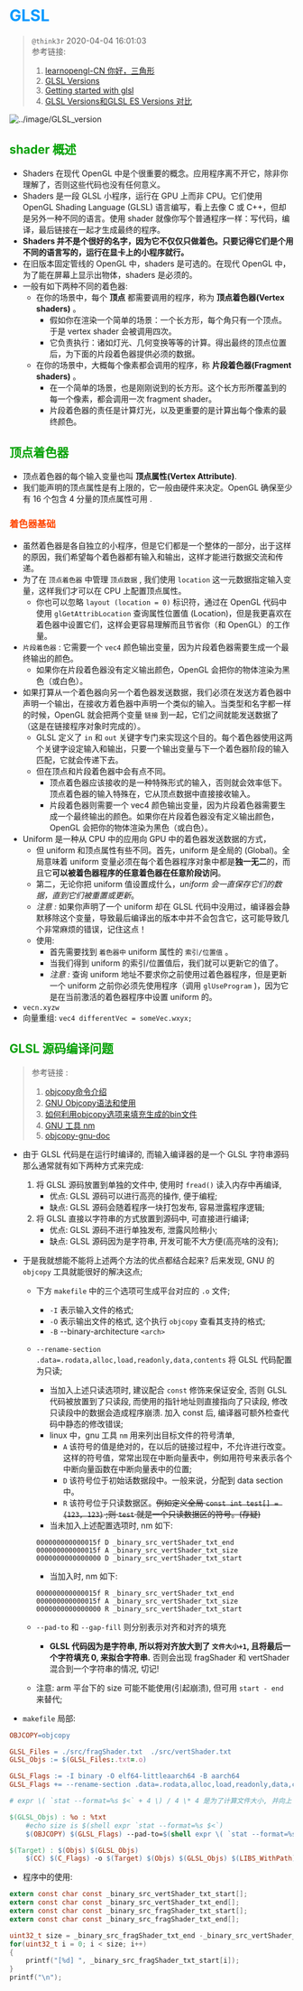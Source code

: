 # <font color=#0099ff> **GLSL** </font>

> `@think3r` 2020-04-04 16:01:03 <br>
> 参考链接:
> 1. [learnopengl-CN 你好，三角形](https://learnopengl-cn.github.io/01%20Getting%20started/04%20Hello%20Triangle/) 
> 2. [GLSL Versions](https://github.com/mattdesl/lwjgl-basics/wiki/GLSL-Versions)
> 3. [Getting started with glsl](https://riptutorial.com/glsl)
> 4. [GLSL Versions和GLSL ES Versions 对比](https://www.cnblogs.com/beeasy/p/6339313.html)

![../image/GLSL_version](../image/GLSL_version.bmp)

## <font color=#009A000> shader 概述 </font>

- Shaders 在现代 OpenGL 中是个很重要的概念。应用程序离不开它，除非你理解了，否则这些代码也没有任何意义。
- Shaders 是一段 GLSL 小程序，运行在 GPU 上而非 CPU。它们使用 OpenGL Shading Language (GLSL) 语言编写，看上去像 C 或 C++，但却是另外一种不同的语言。使用 shader 就像你写个普通程序一样：写代码，编译，最后链接在一起才生成最终的程序。
- **Shaders 并不是个很好的名字，因为它不仅仅只做着色。只要记得它们是个用不同的语言写的，运行在显卡上的小程序就行。**
- 在旧版本固定管线的 OpenGL 中，shaders 是可选的。在现代 OpenGL 中，为了能在屏幕上显示出物体，shaders 是必须的。
- 一般有如下两种不同的着色器:
  - 在你的场景中，每个 **顶点** 都需要调用的程序，称为 **顶点着色器(Vertex shaders)** 。
    - 假如你在渲染一个简单的场景：一个长方形，每个角只有一个顶点。于是 vertex shader 会被调用四次。
    - 它负责执行：诸如灯光、几何变换等等的计算。得出最终的顶点位置后，为下面的片段着色器提供必须的数据。
  - 在你的场景中，大概每个像素都会调用的程序，称 **片段着色器(Fragment shaders)** 。
    - 在一个简单的场景，也是刚刚说到的长方形。这个长方形所覆盖到的每一个像素，都会调用一次 fragment shader。
    - 片段着色器的责任是计算灯光，以及更重要的是计算出每个像素的最终颜色。

## <font color=#009A000> 顶点着色器 </font>

- 顶点着色器的每个输入变量也叫 **顶点属性(Vertex Attribute)**.
- 我们能声明的顶点属性是有上限的，它一般由硬件来决定。OpenGL 确保至少有 16 个包含 4 分量的顶点属性可用 .

### <font color=#FF4500> 着色器基础 </font>

- 虽然着色器是各自独立的小程序，但是它们都是一个整体的一部分，出于这样的原因，我们希望每个着色器都有输入和输出，这样才能进行数据交流和传递。
- 为了在 `顶点着色器` 中管理 `顶点数据` , 我们使用 `location` 这一元数据指定输入变量，这样我们才可以在 CPU 上配置顶点属性。
  - 你也可以忽略 `layout (location = 0)` 标识符，通过在 OpenGL 代码中使用 `glGetAttribLocation` 查询属性位置值 (Location)，但是我更喜欢在着色器中设置它们，这样会更容易理解而且节省你（和 OpenGL）的工作量。
- `片段着色器` : 它需要一个 `vec4` 颜色输出变量，因为片段着色器需要生成一个最终输出的颜色。
  - 如果你在片段着色器没有定义输出颜色，OpenGL 会把你的物体渲染为黑色（或白色）。
- 如果打算从一个着色器向另一个着色器发送数据，我们必须在发送方着色器中声明一个输出，在接收方着色器中声明一个类似的输入。当类型和名字都一样的时候，OpenGL 就会把两个变量 `链接` 到一起，它们之间就能发送数据了（这是在链接程序对象时完成的）。
  - GLSL 定义了 `in` 和 `out` 关键字专门来实现这个目的。每个着色器使用这两个关键字设定输入和输出，只要一个输出变量与下一个着色器阶段的输入匹配，它就会传递下去。
  - 但在顶点和片段着色器中会有点不同。
    - 顶点着色器应该接收的是一种特殊形式的输入，否则就会效率低下。顶点着色器的输入特殊在，它从顶点数据中直接接收输入。
    - 片段着色器则需要一个 vec4 颜色输出变量，因为片段着色器需要生成一个最终输出的颜色。如果你在片段着色器没有定义输出颜色，OpenGL 会把你的物体渲染为黑色（或白色）。
- Uniform 是一种从 CPU 中的应用向 GPU 中的着色器发送数据的方式，
  - 但 uniform 和顶点属性有些不同。首先，uniform 是全局的 (Global)。全局意味着 uniform 变量必须在每个着色器程序对象中都是**独一无二**的，而且它**可以被着色器程序的任意着色器在任意阶段访问**。
  - 第二，无论你把 uniform 值设置成什么，*uniform 会一直保存它们的数据，直到它们被重置或更新*。
  - *注意 :* 如果你声明了一个 uniform 却在 GLSL 代码中没用过，编译器会静默移除这个变量，导致最后编译出的版本中并不会包含它，这可能导致几个非常麻烦的错误，记住这点！
  - 使用:
    - 首先需要找到 `着色器中` uniform 属性的 `索引/位置值` 。
    - 当我们得到 uniform 的索引/位置值后，我们就可以更新它的值了。
    - *注意 :* 查询 uniform 地址不要求你之前使用过着色器程序，但是更新一个 uniform 之前你必须先使用程序（调用 `glUseProgram` )，因为它是在当前激活的着色器程序中设置 uniform 的。
- `vecn.xyzw`
- 向量重组: `vec4 differentVec = someVec.wxyx;`

## <font color=#009A000> GLSL 源码编译问题 </font>

> 参考链接 :
> 1. [objcopy命令介绍](https://blog.csdn.net/weixin_34236497/article/details/91508488)
> 2. [GNU Objcopy语法和使用](https://blog.csdn.net/linux12121/article/details/82932535)
> 3. [如何利用objcopy选项来填充生成的bin文件](https://my.oschina.net/hechunc/blog/3020177)
> 4. [GNU 工具 nm](http://blog.sina.com.cn/s/blog_5ec5eb330101d5k5.html)
> 5. [objcopy-gnu-doc](https://sourceware.org/binutils/docs/binutils/objcopy.html)

- 由于 GLSL 代码是在运行时编译的, 而输入编译器的是一个 GLSL 字符串源码 那么通常就有如下两种方式来完成:
  1. 将 GLSL 源码放置到单独的文件中, 使用时 `fread()` 读入内存中再编译,  
      - 优点: GLSL 源码可以进行高亮的操作, 便于编程;
      - 缺点: GLSL 源码会随着程序一块打包发布, 容易泄露程序逻辑;
  2. 将 GLSL 直接以字符串的方式放置到源码中, 可直接进行编译;
      - 优点: GLSL 源码不进行单独发布, 泄露风险稍小;
      - 缺点: GLSL 源码因为是字符串, 开发可能不大方便(高亮啥的没有);

- 于是我就想能不能将上述两个方法的优点都结合起来? 后来发现, GNU 的 `objcopy` 工具就能很好的解决这点;
  - 下方 `makefile` 中的三个选项可生成平台对应的 `.o` 文件;
    - `-I` 表示输入文件的格式;
    - `-O` 表示输出文件的格式, 这个执行 `objcopy` 查看其支持的格式;
    - `-B` --binary-architecture `<arch>`
  - `--rename-section .data=.rodata,alloc,load,readonly,data,contents` 将 GLSL 代码配置为只读;
    - 当加入上述只读选项时, 建议配合 `const` 修饰来保证安全, 否则 GLSL 代码被放置到了只读段, 而使用的指针地址则直接指向了只读段, 修改只读段中的数据会造成程序崩溃. 加入 const 后, 编译器可额外检查代码中静态的修改错误;
    - linux 中，gnu 工具 `nm` 用来列出目标文件的符号清单, 
      - `A` 该符号的值是绝对的，在以后的链接过程中，不允许进行改变。这样的符号值，常常出现在中断向量表中，例如用符号来表示各个中断向量函数在中断向量表中的位置;
      - `D` 该符号位于初始话数据段中。一般来说，分配到 data section 中。
      - `R` 该符号位于只读数据区。~~例如定义全局 `const int test[] = {123, 123}` ;则 `test` 就是一个只读数据区的符号。(存疑)~~
    - 当未加入上述配置选项时, nm 如下:

    ```log
    000000000000015f D _binary_src_vertShader_txt_end
    000000000000015f A _binary_src_vertShader_txt_size
    0000000000000000 D _binary_src_vertShader_txt_start
    ```

    - 当加入时, nm 如下:

    ```log
    000000000000015f R _binary_src_vertShader_txt_end
    000000000000015f A _binary_src_vertShader_txt_size
    0000000000000000 R _binary_src_vertShader_txt_start
    ```

  - `--pad-to` 和 `--gap-fill` 则分别表示对齐和对齐的填充
    - **GLSL 代码因为是字符串, 所以将对齐放大到了 `文件大小+1`, 且将最后一个字符填充 0, 来拟合字符串.** 否则会出现 fragShader 和 vertShader 混合到一个字符串的情况, 切记!
  - 注意: arm 平台下的 size 可能不能使用(引起崩溃), 但可用 `start - end` 来替代;

- `makefile` 局部:

```Makefile
OBJCOPY=objcopy

GLSL_Files = ./src/fragShader.txt  ./src/vertShader.txt
GLSL_Objs := $(GLSL_Files:.txt=.o)

GLSL_Flags := -I binary -O elf64-littleaarch64 -B aarch64
GLSL_Flags += --rename-section .data=.rodata,alloc,load,readonly,data,contents

# expr \( `stat --format=%s $<` + 4 \) / 4 \* 4 是为了计算文件大小, 并向上 4 对齐;

$(GLSL_Objs) : %o : %txt
	#echo size is $(shell expr `stat --format=%s $<`)
	$(OBJCOPY) $(GLSL_Flags) --pad-to=$(shell expr \( `stat --format=%s $<` + 4 \) / 4 \* 4 ) --gap-fill=0x00 $< $@

$(Target) : $(Objs) $(GLSL_Objs)
	$(CC) $(C_Flags) -o $(Target) $(Objs) $(GLSL_Objs) $(LIBS_WithPath)
```

- 程序中的使用:

```c
extern const char const _binary_src_vertShader_txt_start[];
extern const char const _binary_src_vertShader_txt_end[];
extern const char const _binary_src_fragShader_txt_start[];
extern const char const _binary_src_fragShader_txt_end[];

uint32_t size = _binary_src_fragShader_txt_end -_binary_src_vertShader_txt_start;
for(uint32_t i = 0; i < size; i++)
{
    printf("[%d] ", _binary_src_fragShader_txt_start[i]);
}
printf("\n");
```
